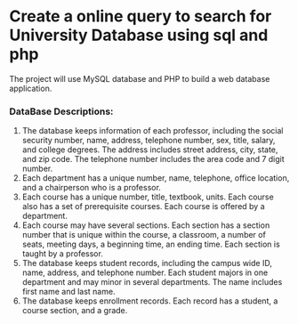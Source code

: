 # Create a online query to search for University Database using sql and php
The project will use MySQL database and PHP to build a web database application. 

### DataBase Descriptions: 
1. The database keeps information of each professor, including the social
security number, name, address, telephone number, sex, title, salary, and
college degrees. The address includes street address, city, state, and zip
code. The telephone number includes the area code and 7 digit number.
2. Each department has a unique number, name, telephone, office location,
and a chairperson who is a professor.
3. Each course has a unique number, title, textbook, units. Each course also
has a set of prerequisite courses. Each course is offered by a department.
4. Each course may have several sections. Each section has a section number
that is unique within the course, a classroom, a number of seats, meeting
days, a beginning time, an ending time. Each section is taught by a professor.
5. The database keeps student records, including the campus wide ID, name,
address, and telephone number. Each student majors in one department and
may minor in several departments. The name includes first name and last
name.
6. The database keeps enrollment records. Each record has a student, a
course section, and a grade.
